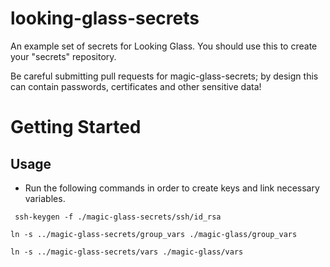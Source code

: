 looking-glass-secrets
=====================

An example set of secrets for Looking Glass. You should use this to create your "secrets" repository.

Be careful submitting pull requests for magic-glass-secrets; by design this can contain passwords,
certificates and other sensitive data!

Getting Started
===============

Usage
-----
* Run the following commands in order to create keys and link necessary variables.

` ssh-keygen -f ./magic-glass-secrets/ssh/id_rsa`

`ln -s ../magic-glass-secrets/group_vars ./magic-glass/group_vars`

`ln -s ../magic-glass-secrets/vars ./magic-glass/vars`
